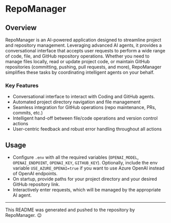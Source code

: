 # RepoManager

## Overview
RepoManager is an AI-powered application designed to streamline project and repository management. Leveraging advanced AI agents, it provides a conversational interface that accepts user requests to perform a wide range of code, file, and GitHub repository operations. Whether you need to manage files locally, read or update project code, or maintain GitHub repositories (committing, pushing, pull requests, and more), RepoManager simplifies these tasks by coordinating intelligent agents on your behalf.

### Key Features
- Conversational interface to interact with Coding and GitHub agents.
- Automated project directory navigation and file management
- Seamless integration for GitHub operations (repo maintenance, PRs, commits, etc.)
- Intelligent hand-off between file/code operations and version control actions
- User-centric feedback and robust error handling throughout all actions

## Usage
- Configure `.env` with all the required variables (`OPENAI_MODEL`, `OPENAI_ENDPOINT`, `OPENAI_KEY`, `GITHUB_KEY`). Optionally, include the env variable `USE_AZURE_OPENAI=true` if you want to use Azure OpenAI instead of OpenAI endpoints.
- On startup, provide paths for your project directory and your desired GitHub repository link.
- Interactively enter requests, which will be managed by the appropriate AI agent.

---

This README was generated and pushed to the repository by RepoManager. 😉 
